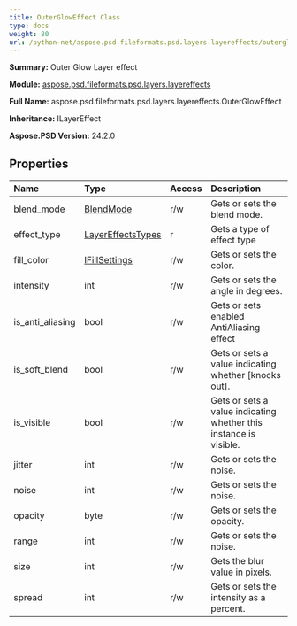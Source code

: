 ```yaml
---
title: OuterGlowEffect Class
type: docs
weight: 80
url: /python-net/aspose.psd.fileformats.psd.layers.layereffects/outergloweffect/
---
```


**Summary:** Outer Glow Layer effect

**Module:** [aspose.psd.fileformats.psd.layers.layereffects](/psd/python-net/aspose.psd.fileformats.psd.layers.layereffects/)

**Full Name:** aspose.psd.fileformats.psd.layers.layereffects.OuterGlowEffect

**Inheritance:** ILayerEffect

**Aspose.PSD Version:** 24.2.0

## **Properties**
| **Name** | **Type** | **Access** | **Description** |
| :- | :- | :- | :- |
| blend_mode | [BlendMode](/psd/python-net/aspose.psd.fileformats.core.blending/blendmode/) | r/w | Gets or sets the blend mode. |
| effect_type | [LayerEffectsTypes](/psd/python-net/aspose.psd.fileformats.psd.layers.layerresources.lfx2resources/layereffectstypes/) | r | Gets a type of effect type |
| fill_color | [IFillSettings](/psd/python-net/aspose.psd.fileformats.psd.layers.fillsettings/ifillsettings/) | r/w | Gets or sets the color. |
| intensity | int | r/w | Gets or sets the angle in degrees. |
| is_anti_aliasing | bool | r/w | Gets or sets enabled AntiAliasing effect |
| is_soft_blend | bool | r/w | Gets or sets a value indicating whether [knocks out]. |
| is_visible | bool | r/w | Gets or sets a value indicating whether this instance is visible. |
| jitter | int | r/w | Gets or sets the noise. |
| noise | int | r/w | Gets or sets the noise. |
| opacity | byte | r/w | Gets or sets the opacity. |
| range | int | r/w | Gets or sets the noise. |
| size | int | r/w | Gets the blur value in pixels. |
| spread | int | r/w | Gets or sets the intensity as a percent. |


